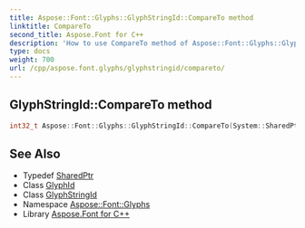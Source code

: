 ```yaml
---
title: Aspose::Font::Glyphs::GlyphStringId::CompareTo method
linktitle: CompareTo
second_title: Aspose.Font for C++
description: 'How to use CompareTo method of Aspose::Font::Glyphs::GlyphStringId class in C++.'
type: docs
weight: 700
url: /cpp/aspose.font.glyphs/glyphstringid/compareto/
---
```

## GlyphStringId::CompareTo method




```cpp
int32_t Aspose::Font::Glyphs::GlyphStringId::CompareTo(System::SharedPtr<GlyphId> other) override
```

## See Also

* Typedef [SharedPtr](../../../system/sharedptr/)
* Class [GlyphId](../../glyphid/)
* Class [GlyphStringId](../)
* Namespace [Aspose::Font::Glyphs](../../)
* Library [Aspose.Font for C++](../../../)
